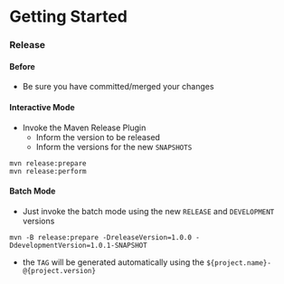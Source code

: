 # Getting Started

### Release

#### Before

* Be sure you have committed/merged your changes

#### Interactive Mode

* Invoke the Maven Release Plugin
    * Inform the version to be released
    * Inform the versions for the new `SNAPSHOTS`

```shell
mvn release:prepare
mvn release:perform
```

#### Batch Mode

* Just invoke the batch mode using the new `RELEASE` and `DEVELOPMENT` versions

```shell
mvn -B release:prepare -DreleaseVersion=1.0.0 -DdevelopmentVersion=1.0.1-SNAPSHOT
```

* the `TAG` will be generated automatically using the `${project.name}-@{project.version}`

